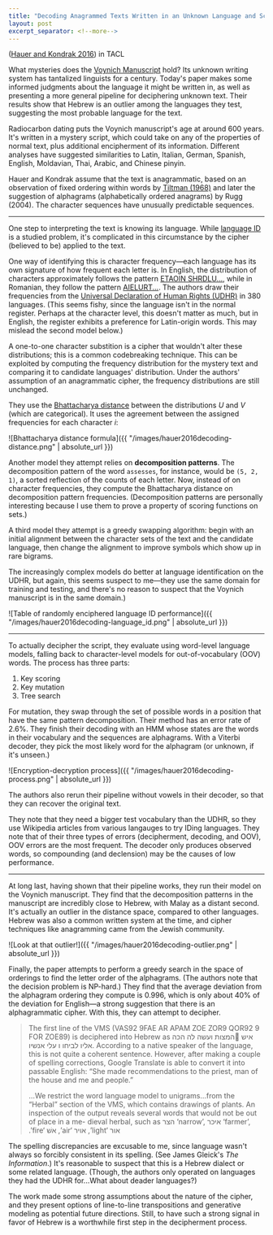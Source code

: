 ```yaml
---
title: "Decoding Anagrammed Texts Written in an Unknown Language and Script"
layout: post
excerpt_separator: <!--more-->
---
```

([Hauer and Kondrak 2016](https://www.aclweb.org/anthology/Q16-1006)) in TACL

What mysteries does the [Voynich Manuscript](https://en.wikipedia.org/wiki/Voynich_manuscript) hold? Its unknown writing system has tantalized linguists for a century. Today's paper makes some informed judgments about the language it might be written in, as well as presenting a more general pipeline for deciphering unknown text. Their results show that Hebrew is an outlier among the languages they test, suggesting the most probable language for the text.

<!--more-->

Radiocarbon dating puts the Voynich manuscript's age at around 600 years. It's written in a mystery script, which could take on any of the properties of normal text, plus additional encipherment of its information. Different analyses have suggested similarities to Latin, Italian, German, Spanish, English, Moldavian, Thai, Arabic, and Chinese pinyin. 

Hauer and Kondrak assume that the text is anagrammatic, based on an observation of fixed ordering within words by [Tiltman (1968)](https://www.nsa.gov/news-features/declassified-documents/tech-journals/assets/files/voynich-manuscript-mysterious.pdf) and later the suggestion of alphagrams (alphabetically ordered anagrams) by Rugg (2004). The character sequences have unusually predictable sequences.

---

One step to interpreting the text is knowing its language. While [language ID](https://en.wikipedia.org/wiki/Language_identification) is a studied problem, it's complicated in this circumstance by the cipher (believed to be) applied to the text.

One way of identifying this is character frequency—each language has its own signature of how frequent each letter is. In English, the distribution of characters approximately follows the pattern [ETAOIN SHRDLU...](https://en.wikipedia.org/wiki/Etaoin_shrdlu), while in Romanian, they follow the pattern [AIELURT...](http://www.cryptogram.org/downloads/words/frequency.html). The authors draw their frequencies from the [Universal Declaration of Human Rights (UDHR)](https://en.wikipedia.org/wiki/Universal_Declaration_of_Human_Rights) in 380 languages. (This seems fishy, since the language isn't in the normal register. Perhaps at the character level, this doesn't matter as much, but in English, the register exhibits a preference for Latin-origin words. This may mislead the second model below.)

A one-to-one character substition is a cipher that wouldn't alter these distributions; this is a common codebreaking technique. This can be exploited by computing the frequency distribution for the mystery text and comparing it to candidate languages' distribution. Under the authors' assumption of an anagrammatic cipher, the frequency distributions are still unchanged. 

They use the [Bhattacharya distance](https://en.wikipedia.org/wiki/Bhattacharyya_distance) between the distributions *U* and *V* (which are categorical). It uses the agreement between the assigned frequencies for each character *i*:

![Bhattacharya distance formula]({{ "/images/hauer2016decoding-distance.png" | absolute_url }})

Another model they attempt relies on **decomposition patterns**. The decomposition pattern of the word `assesses`, for instance, would be `(5, 2, 1)`, a sorted reflection of the counts of each letter. Now, instead of on character frequencies, they compute the Bhattacharya distance on decomposition pattern frequencies. (Decomposition patterns are personally interesting because I use them to prove a property of scoring functions on sets.)

A third model they attempt is a greedy swapping algorithm: begin with an initial alignment between the character sets of the text and the candidate language, then change the alignment to improve symbols which show up in rare bigrams.

The increasingly complex models do better at language identification on the UDHR, but again, this seems suspect to me—they use the same domain for training and testing, and there's no reason to suspect that the Voynich manuscript is in the same domain.)

![Table of randomly enciphered language ID performance]({{ "/images/hauer2016decoding-language_id.png" | absolute_url }})

---

To actually decipher the script, they evaluate using word-level language models, falling back to character-level models for out-of-vocabulary (OOV) words. The process has three parts:

1. Key scoring
2. Key mutation
3. Tree search

For mutation, they swap through the set of possible words in a position that have the same pattern decomposition. Their method has an error rate of 2.6%. They finish their decoding with an HMM whose states are the words in their vocabulary and the sequences are alphagrams. With a Viterbi decoder, they pick the most likely word for the alphagram (or unknown, if it's unseen.)

![Encryption-decryption process]({{ "/images/hauer2016decoding-process.png" | absolute_url }})


The authors also rerun their pipeline without vowels in their decoder, so that they can recover the original text.

They note that they need a bigger test vocabulary than the UDHR, so they use Wikipedia articles from various langauges to try IDing languages. They note that of their three types of errors (decipherment, decoding, and OOV), OOV errors are the most frequent. The decoder only produces observed words, so compounding (and declension) may be the causes of low performance.

---

At long last, having shown that their pipeline works, they run their model on the Voynich manuscript. They find that the decomposition patterns in the manuscript are incredibly close to Hebrew, with Malay as a distant second. It's actually an outlier in the distance space, compared to other languages. Hebrew was also a common written system at the time, and cipher techniques like anagramming came from the Jewish community.

![Look at that outlier!]({{ "/images/hauer2016decoding-outlier.png" | absolute_url }})


Finally, the paper attempts to perform a greedy search in the space of orderings to find the letter order of the alphagrams. (The authors note that the decision problem is NP-hard.) They find that the average deviation from the alphagram ordering they compute is 0.996, which is only about 40% of the deviation for English—a strong suggestion that there is an alphagrammatic cipher. With this, they can attempt to decipher.

> The first line of the VMS (VAS92 9FAE AR APAM ZOE ZOR9 QOR92 9 FOR ZOE89) is deciphered into Hebrew as המצות ועשה לה הכה􏰃 איש אליו לביחו ו עלי אנשיו. According to a native speaker of the language, this is not quite a coherent sentence. However, after making a couple of spelling corrections, Google Translate is able to convert it into passable English: “She made recommendations to the priest, man of the house and me and people.”
> 
> ...We restrict the word language model to unigrams...from the “Herbal” section of the VMS, which contains drawings of plants. An inspection of the output reveals several words that would not be out of place in a me- dieval herbal, such as הצר ‘narrow’, איכר ‘farmer’, .’fire‘ אשׁ ,’air‘ אויר ,’light‘ אור

The spelling discrepancies are excusable to me, since language wasn't always so forcibly consistent in its spelling. (See James Gleick's *The Information*.) It's reasonable to suspect that this is a Hebrew dialect or some related language. (Though, the authors only operated on languages they had the UDHR for...What about deader languages?)

The work made some strong assumptions about the nature of the cipher, and they present options of line-to-line transpositions and generative modeling as potential future directions. Still, to have such a strong signal in favor of Hebrew is a worthwhile first step in the decipherment process.
